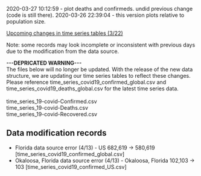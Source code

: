 2020-03-27 10:12:59 - plot deaths and confirmeds. undid previous change (code is still there).
2020-03-26 22:39:04 - this version plots relative to population size.

[Upcoming changes in time series tables (3/22)](https://github.com/CSSEGISandData/COVID-19/issues/1250)

Note: some records may look incomplete or inconsistent with previous days due to the modification from the data source.

<b>---DEPRICATED WARNING---</b><br>
The files below will no longer be updated. With the release of the new data structure, we are updating our time series tables to reflect these changes. Please reference time_series_covid19_confirmed_global.csv and time_series_covid19_deaths_global.csv for the latest time series data. <br><br>
time_series_19-covid-Confirmed.csv	<br>
time_series_19-covid-Deaths.csv	<br>
time_series_19-covid-Recovered.csv


## Data modification records
* Florida data source error (4/13) - US 682,619 -> 580,619 [time_series_covid19_confirmed_global.csv]
* Okaloosa, Florida data source error (4/13) - Okaloosa, Florida 102,103 -> 103 [time_series_covid19_confirmed_US.csv]

